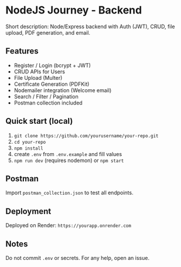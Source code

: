 # NodeJS Journey - Backend

Short description: Node/Express backend with Auth (JWT), CRUD, file upload, PDF generation, and email.

## Features

- Register / Login (bcrypt + JWT)
- CRUD APIs for Users
- File Upload (Multer)
- Certificate Generation (PDFKit)
- Nodemailer integration (Welcome email)
- Search / Filter / Pagination
- Postman collection included

## Quick start (local)

1. `git clone https://github.com/yourusername/your-repo.git`
2. `cd your-repo`
3. `npm install`
4. create `.env` from `.env.example` and fill values
5. `npm run dev` (requires nodemon) or `npm start`

## Postman

Import `postman_collection.json` to test all endpoints.

## Deployment

Deployed on Render: `https://yourapp.onrender.com`

## Notes

Do not commit `.env` or secrets. For any help, open an issue.
